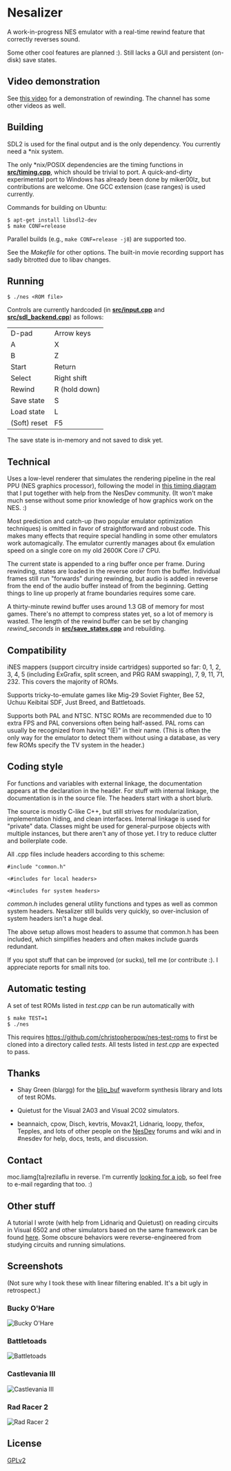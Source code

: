 Nesalizer
=========

A work-in-progress NES emulator with a real-time rewind feature that correctly reverses sound.

Some other cool features are planned :). Still lacks a GUI and persistent (on-disk) save states.

## Video demonstration ##

See [this video](https://www.youtube.com/watch?v=qCQkYrQo9fI) for a demonstration of rewinding. The channel has some other videos as well.

## Building ##

SDL2 is used for the final output and is the only dependency. You currently need a \*nix system.

The only \*nix/POSIX dependencies are the timing functions in [**src/timing.cpp**](src/timing.cpp), which should be trivial to port. A quick-and-dirty experimental port to Windows has already been done by miker00lz, but contributions are welcome. One GCC extension (case ranges) is used currently.

Commands for building on Ubuntu:

    $ apt-get install libsdl2-dev
    $ make CONF=release
    
Parallel builds (e.g., `make CONF=release -j8`) are supported too.

See the *Makefile* for other options. The built-in movie recording support has sadly bitrotted due to libav changes.

## Running ##

    $ ./nes <ROM file>

Controls are currently hardcoded (in [**src/input.cpp**](src/input.cpp) and [**src/sdl_backend.cpp**](src/sdl_backend.cpp)) as follows:

<table>
  <tr><td>D-pad       </td><td>Arrow keys   </td></tr>
  <tr><td>A           </td><td>X            </td></tr>
  <tr><td>B           </td><td>Z            </td></tr>
  <tr><td>Start       </td><td>Return       </td></tr>
  <tr><td>Select      </td><td>Right shift  </td></tr>
  <tr><td>Rewind      </td><td>R (hold down)</td></tr>
  <tr><td>Save state  </td><td>S            </td></tr>
  <tr><td>Load state  </td><td>L            </td></tr>
  <tr><td>(Soft) reset</td><td>F5           </td></tr>
</table>

The save state is in-memory and not saved to disk yet.

## Technical ##

Uses a low-level renderer that simulates the rendering pipeline in the real PPU (NES graphics processor), following the model in [this timing diagram](http://wiki.nesdev.com/w/images/d/d1/Ntsc_timing.png) that I put together with help from the NesDev community. (It won't make much sense without some prior knowledge of how graphics work on the NES. :)

Most prediction and catch-up (two popular emulator optimization techniques) is omitted in favor of straightforward and robust code. This makes many effects that require special handling in some other emulators work automagically. The emulator currently manages about 6x emulation speed on a single core on my old 2600K Core i7 CPU.

The current state is appended to a ring buffer once per frame. During rewinding, states are loaded in the reverse order from the buffer. Individual frames still run "forwards" during rewinding, but audio is added in reverse from the end of the audio buffer instead of from the beginning. Getting things to line up properly at frame boundaries requires some care.

A thirty-minute rewind buffer uses around 1.3 GB of memory for most games. There's no attempt to compress states yet, so a lot of memory is wasted. The length of the rewind buffer can be set by changing *rewind_seconds* in [**src/save\_states.cpp**](src/save_states.cpp) and rebuilding.

## Compatibility ##

iNES mappers (support circuitry inside cartridges) supported so far: 0, 1, 2, 3, 4, 5 (including ExGrafix, split screen, and PRG RAM swapping), 7, 9, 11, 71, 232. This covers the majority of ROMs.

Supports tricky-to-emulate games like Mig-29 Soviet Fighter, Bee 52, Uchuu Keibitai SDF, Just Breed, and Battletoads.

Supports both PAL and NTSC. NTSC ROMs are recommended due to 10 extra FPS and PAL conversions often being half-assed. PAL roms can usually be recognized from having "(E)" in their name. (This is often the only way for the emulator to detect them without using a database, as very few ROMs specify the TV system in the header.)

## Coding style ##

For functions and variables with external linkage, the documentation appears at the declaration in the header. For stuff with internal linkage, the documentation is in the source file. The headers start with a short blurb.

The source is mostly C-like C++, but still strives for modularization, implementation hiding, and clean interfaces. Internal linkage is used for "private" data. Classes might be used for general-purpose objects with multiple instances, but there aren't any of those yet. I try to reduce clutter and boilerplate code.

All .cpp files include headers according to this scheme:

    #include "common.h"
    
    <#includes for local headers>
    
    <#includes for system headers>

*common.h* includes general utility functions and types as well as common system headers. Nesalizer still builds very quickly, so over-inclusion of system headers isn't a huge deal.

The above setup allows most headers to assume that common.h has been included, which simplifies headers and often makes include guards redundant.

If you spot stuff that can be improved (or sucks), tell me (or contribute :). I appreciate reports for small nits too.

## Automatic testing ##

A set of test ROMs listed in *test.cpp* can be run automatically with

    $ make TEST=1
    $ ./nes

This requires https://github.com/christopherpow/nes-test-roms to first be cloned into a directory called *tests*. All tests listed in *test.cpp* are expected to pass.

## Thanks ##

 * Shay Green (blargg) for the [blip\_buf](https://code.google.com/p/blip-buf/) waveform synthesis library and lots of test ROMs.

 * Quietust for the Visual 2A03 and Visual 2C02 simulators.

 * beannaich, cpow, Disch, kevtris, Movax21, Lidnariq, loopy, thefox, Tepples, and lots of other people on the [NesDev](http://nesdev.com) forums and wiki and in #nesdev for help, docs, tests, and discussion.

## Contact ##

moc.liamg[ta]rezilaflu in reverse. I'm currently [looking for a job](https://linkedin.com/in/magnussonulf), so feel free to e-mail regarding that too. :)

## Other stuff ##

A tutorial I wrote (with help from Lidnariq and Quietust) on reading circuits in Visual 6502 and other simulators based on the same framework can be found [here](http://wiki.nesdev.com/w/index.php/Visual_circuit_tutorial). Some obscure behaviors were reverse-engineered from studying circuits and running simulations.

## Screenshots ##

(Not sure why I took these with linear filtering enabled. It's a bit ugly in retrospect.)

### Bucky O'Hare ###

![Bucky O'Hare](https://raw.github.com/ulfalizer/nesalizer/screenshots/bucky.png)

### Battletoads ###

![Battletoads](https://raw.github.com/ulfalizer/nesalizer/screenshots/battletoads.png)

### Castlevania III ###

![Castlevania III](https://raw.github.com/ulfalizer/nesalizer/screenshots/cv3.png)

### Rad Racer 2 ###

![Rad Racer 2](https://raw.github.com/ulfalizer/nesalizer/screenshots/radracer2.png)

## License ##

[GPLv2](http://www.gnu.org/licenses/gpl-2.0.html)
